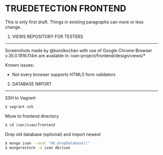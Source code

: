 TRUEDETECTION FRONTEND
======================
This is only first draft. Things in existing paragraphs can more or less change.

1. VIEWS REPOSITORY FOR TESTERS
-------------------------------

Screenshots made by @karolkochan with use of Google Chrome Browser v.35.0.1916.114m are available in: 
ivan-project/frontend/design/views/*

Known issues:
- Not every browser supports HTML5 form validators

2. DATABASE IMPORT
---------

SSH to Vagrant
```bash
$ vagrant ssh
```

Move to frontend directory 
```bash
$ cd /var/ivan/frontend
```

Drop old database (optional) and import newest
```bash
$ mongo ivan --eval "db.dropDatabase()"
$ mongorestore -d ivan db/ivan
```